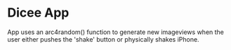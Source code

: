 # Dicee App
App uses an arc4random() function to generate new imageviews when the user either pushes the 'shake' button or physically shakes iPhone.
